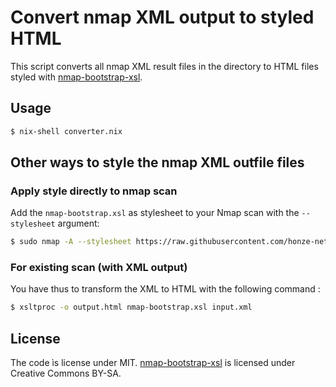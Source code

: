 # Convert nmap XML output to styled HTML

This script converts all nmap XML result files in the directory to HTML
files styled with [nmap-bootstrap-xsl](https://github.com/honze-net/nmap-bootstrap-xsl).

## Usage

```bash
$ nix-shell converter.nix
```

## Other ways to style the nmap XML outfile files

### Apply style directly to nmap scan

Add the `nmap-bootstrap.xsl` as stylesheet to your Nmap scan with the ``--stylesheet`` argument:

```bash
$ sudo nmap -A --stylesheet https://raw.githubusercontent.com/honze-net/nmap-bootstrap-xsl/master/nmap-bootstrap.xsl localhost
```

### For existing scan (with XML output)

You have thus to transform the XML to HTML with the following command :

```bash
$ xsltproc -o output.html nmap-bootstrap.xsl input.xml
```

## License

The code ìs license under MIT. [nmap-bootstrap-xsl](https://github.com/honze-net/nmap-bootstrap-xsl)
is licensed under Creative Commons BY-SA.
